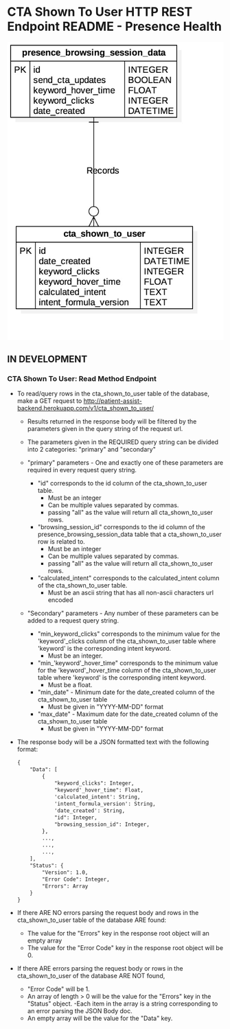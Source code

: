 # CTA Shown To User HTTP REST Endpoint README - Presence Health

![CTA Shown To User ERD - Presence Health](../../db_erds/presence_health/cta_shown_to_user_erd.jpg)

## IN DEVELOPMENT
### CTA Shown To User: Read Method Endpoint
- To read/query rows in the cta_shown_to_user table of the database, make a GET request to
http://patient-assist-backend.herokuapp.com/v1/cta_shown_to_user/
    - Results returned in the response body will be filtered by the parameters given in the query string of the request url.
    - The parameters given in the REQUIRED query string can be divided into 2 categories: "primary" and "secondary"
    
    - "primary" parameters - One and exactly one of these parameters are required in every request query string.
        - "id" corresponds to the id column of the cta_shown_to_user table.
            - Must be an integer
            - Can be multiple values separated by commas.
            - passing "all" as the value will return all cta_shown_to_user rows.
        - "browsing_session_id" corresponds to the id column of the presence_browsing_session_data table that a cta_shown_to_user row is related to.
            - Must be an integer
            - Can be multiple values separated by commas.
            - passing "all" as the value will return all cta_shown_to_user rows.
        - "calculated_intent" corresponds to the calculated_intent column of the cta_shown_to_user table.
            - Must be an ascii string that has all non-ascii characters url encoded
            
    - "Secondary" parameters - Any number of these parameters can be added to a request query string.
        - "min_keyword_clicks" corresponds to the minimum value for the 'keyword'_clicks column of the cta_shown_to_user table where 'keyword' is the corresponding intent keyword.
            - Must be an integer.
        - "min_'keyword'_hover_time" corresponds to the minimum value for the 'keyword'_hover_time column of the cta_shown_to_user table where 'keyword' is the corresponding intent keyword.
            - Must be a float.
        - "min_date" - Minimum date for the date_created column of the cta_shown_to_user table
            - Must be given in "YYYY-MM-DD" format
        - "max_date" - Maximum date for the date_created column of the cta_shown_to_user table
            - Must be given in "YYYY-MM-DD" format
    
- The response body will be a JSON formatted text with the following format:
    ```
    {
        "Data": [
            {
                "keyword_clicks": Integer,
                "keyword'_hover_time": Float,
                'calculated_intent': String,
                'intent_formula_version': String,
                'date_created': String,
                "id": Integer,
                "browsing_session_id": Integer,
            },
            ...,
            ...,
            ...,
        ],
        "Status": {
            "Version": 1.0,
            "Error Code": Integer,
            "Errors": Array
        }
    }
    ```
  
- If there ARE NO errors parsing the request body and rows in the cta_shown_to_user table of the database ARE found:
    - The value for the "Errors" key in the response root object will an empty array
    - The value for the "Error Code" key in the response root object will be 0. 
- If there ARE errors parsing the request body or rows in the cta_shown_to_user of the database ARE NOT found,
    - "Error Code" will be 1.
    - An array of length > 0 will be the value for the "Errors" key in the "Status" object.
        -Each item in the array is a string corresponding to an error parsing the JSON Body doc.
    - An empty array will be the value for the "Data" key.
